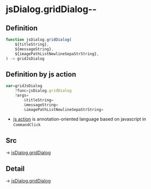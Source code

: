 # jsDialog.gridDialog--

## Definition

```js.js
function jsDialog.gridDialog(
	${titleString},
	${messageString},
	${imagePathListNewlineSepaStrString},
) -> gridJsDialog
```


## Definition by js action

```js.js
var=gridJsDialog
	?func=jsDialog.gridDialog
	?args=
		&titleString=
		&messageString=
		&imagePathListNewlineSepaStrString=
```

- [js action](#) is annotation-oriented language based on javascript in `CommandClick`

## Src

-> [jsDialog.gridDialog](https://github.com/puutaro/CommandClick/blob/master/app/src/main/java/com/puutaro/commandclick/fragment_lib/terminal_fragment/js_interface/dialog/JsDialog.kt#L197)

## Detail

-> [jsDialog.gridDialog](https://github.com/puutaro/CommandClick/blob/master/md/developer/js_interface/details/dialog/JsDialog/gridDialog.md)
